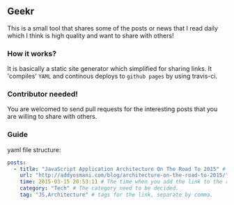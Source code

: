 Geekr
---------

This is a small tool that shares some of the posts or news that I read daily which I think is high quality and want to share with others!

### How it works?

It is basically a static site generator which simplified for sharing links. It 'compiles' `YAML` and continous deploys to `github pages` by using travis-ci.


### Contributor needed!

You are welcomed to send pull requests for the interesting posts that you are willing to share with others.

###  Guide

yaml file structure:

```yml
posts:
  - title: "JavaScript Application Architecture On The Road To 2015" # title of the post
    url: "http://addyosmani.com/blog/architecture-on-the-road-to-2015/" #link for the post
    time: 2015-03-15 20:53:11 # The time when you add the link to the repo.(not the time when it was born)
    category: "Tech" # The category need to be decided.
    tag: "JS,Architecture" # tags for the link, separate by comma.
```
